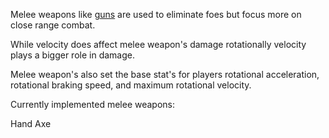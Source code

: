 Melee weapons like [guns](obsidian://open?vault=Requoil&file=Guns) are used to eliminate foes but focus more on close range combat.

While velocity does affect melee weapon's damage rotationally velocity plays a bigger role in damage.

Melee weapon's also set the base stat's for players rotational acceleration, rotational braking speed, and maximum rotational velocity.

Currently implemented melee weapons:

Hand Axe